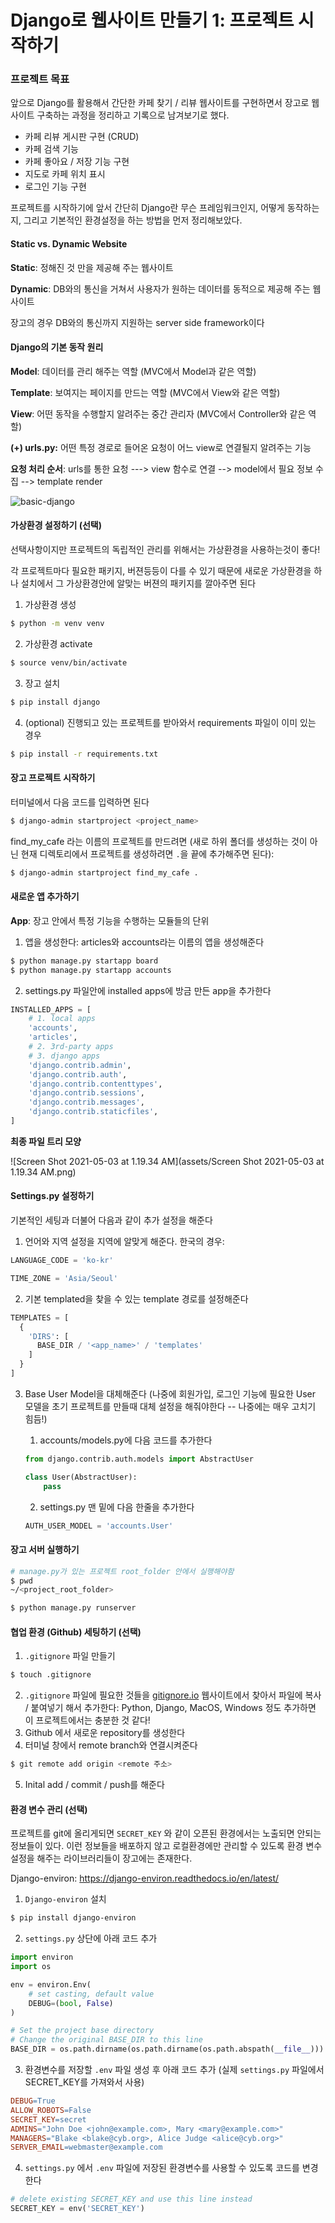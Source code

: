 # Django로 웹사이트 만들기 1: 프로젝트 시작하기

### 프로젝트 목표

앞으로 Django를 활용해서 간단한 카페 찾기 / 리뷰 웹사이트를 구현하면서 장고로 웹사이트 구축하는 과정을 정리하고 기록으로 남겨보기로 했다.

- 카페 리뷰 게시판 구현 (CRUD)
- 카페 검색 기능
- 카페 좋아요 / 저장 기능 구현
- 지도로 카페 위치 표시
- 로그인 기능 구현



프로젝트를 시작하기에 앞서 간단히 Django란 무슨 프레임워크인지, 어떻게 동작하는지, 그리고 기본적인 환경설정을 하는 방법을 먼저 정리해보았다.

#### Static vs. Dynamic Website

**Static**: 정해진 것 만을 제공해 주는 웹사이트

**Dynamic**: DB와의 통신을 거쳐서 사용자가 원하는 데이터를 동적으로 제공해 주는 웹사이트

장고의 경우 DB와의 통신까지 지원하는 server side framework이다



#### Django의 기본 동작 원리

**Model**: 데이터를 관리 해주는 역할 (MVC에서 Model과 같은 역할)

**Template**: 보여지는 페이지를 만드는 역할 (MVC에서 View와 같은 역할)

**View**: 어떤 동작을 수행할지 알려주는 중간 관리자 (MVC에서 Controller와 같은 역할)

**(+) urls.py:** 어떤 특정 경로로 들어온 요청이 어느 view로 연결될지 알려주는 기능

**요청 처리 순서**: urls를 통한 요청 ---> view 함수로 연결 --> model에서 필요 정보 수집 --> template render

![basic-django](https://developer.mozilla.org/en-US/docs/Learn/Server-side/Django/Introduction/basic-django.png)



#### 가상환경 설정하기 (선택)

선택사항이지만 프로젝트의 독립적인 관리를 위해서는 가상환경을 사용하는것이 좋다!

각 프로젝트마다 필요한 패키지, 버젼등등이 다를 수 있기 때문에 새로운 가상환경을 하나 설치에서 그 가상환경안에 알맞는 버젼의 패키지를 깔아주면 된다

1. 가상환경 생성

```bash
$ python -m venv venv
```

2. 가상환경 activate

```bash
$ source venv/bin/activate
```

3. 장고 설치

```bash
$ pip install django
```

4. (optional) 진행되고 있는 프로젝트를 받아와서 requirements 파일이 이미 있는 경우

```bash
$ pip install -r requirements.txt
```



#### 장고 프로젝트 시작하기

터미널에서 다음 코드를 입력하면 된다

```bash
$ django-admin startproject <project_name>
```

find_my_cafe 라는 이름의 프로젝트를 만드려면 (새로 하위 폴더를 생성하는 것이 아닌 현재 디렉토리에서 프로젝트를 생성하려면 `.`을 끝에 추가해주면 된다):

```bash
$ django-admin startproject find_my_cafe .
```





#### 새로운 앱 추가하기

**App**: 장고 안에서 특정 기능을 수행하는 모듈들의 단위

1. 앱을 생성한다: articles와 accounts라는 이름의 앱을 생성해준다

```bash
$ python manage.py startapp board
$ python manage.py startapp accounts
```

2. settings.py 파일안에 installed apps에 방금 만든 app을 추가한다

```python
INSTALLED_APPS = [
    # 1. local apps
  	'accounts',
    'articles',
    # 2. 3rd-party apps
    # 3. django apps
    'django.contrib.admin',
    'django.contrib.auth',
    'django.contrib.contenttypes',
    'django.contrib.sessions',
    'django.contrib.messages',
    'django.contrib.staticfiles',
]
```



**최종 파일 트리 모양**

![Screen Shot 2021-05-03 at 1.19.34 AM](assets/Screen Shot 2021-05-03 at 1.19.34 AM.png)



#### Settings.py 설정하기

기본적인 세팅과 더불어 다음과 같이 추가 설정을 해준다

1. 언어와 지역 설정을 지역에 알맞게 해준다. 한국의 경우:

```python
LANGUAGE_CODE = 'ko-kr'

TIME_ZONE = 'Asia/Seoul'
```

2. 기본 templated을 찾을 수 있는 template 경로를 설정해준다

```python
TEMPLATES = [
  {
    'DIRS': [
      BASE_DIR / '<app_name>' / 'templates'
    ]
  }
]
```

3. Base User Model을 대체해준다 (나중에 회원가입, 로그인 기능에 필요한 User 모델을 초기 프로젝트를 만들때 대체 설정을 해줘야한다 -- 나중에는 매우 고치기 힘듬!)

   1. accounts/models.py에 다음 코드를 추가한다

   ```python
   from django.contrib.auth.models import AbstractUser
   
   class User(AbstractUser):
       pass
   ```

   2. settings.py 맨 밑에 다음 한줄을 추가한다

   ```python
   AUTH_USER_MODEL = 'accounts.User'
   ```




#### 장고 서버 실행하기

```bash
# manage.py가 있는 프로젝트 root_folder 안에서 실행해야함
$ pwd
~/<project_root_folder>

$ python manage.py runserver
```



#### 협업 환경 (Github) 세팅하기 (선택)

1. `.gitignore` 파일 만들기

```bash
$ touch .gitignore
```

2. `.gitignore` 파일에 필요한 것들을 <a href="https://www.toptal.com/developers/gitignore">gitignore.io</a> 웹사이트에서 찾아서 파일에 복사 / 붙여넣기 해서 추가한다: Python, Django, MacOS, Windows 정도 추가하면 이 프로젝트에서는 충분한 것 같다!
3. Github 에서 새로운 repository를 생성한다
4. 터미널 창에서 remote branch와 연결시켜준다

```bash
$ git remote add origin <remote 주소>
```

5. Inital add / commit / push를 해준다



#### 환경 변수 관리 (선택)

프로젝트를 git에 올리게되면 `SECRET_KEY` 와 같이 오픈된 환경에서는 노출되면 안되는 정보들이 있다. 이런 정보들을 배포하지 않고 로컬환경에만 관리할 수 있도록 환경 변수 설정을 해주는 라이브러리들이 장고에는 존재한다.

Django-environ: https://django-environ.readthedocs.io/en/latest/

1. `Django-environ` 설치

```bash
$ pip install django-environ
```

2. `settings.py` 상단에 아래 코드 추가

```python
import environ
import os

env = environ.Env(
    # set casting, default value
    DEBUG=(bool, False)
)

# Set the project base directory
# Change the original BASE_DIR to this line
BASE_DIR = os.path.dirname(os.path.dirname(os.path.abspath(__file__)))
```

3. 환경변수를 저장할 `.env` 파일 생성 후 아래 코드 추가 (실제 `settings.py` 파일에서 SECRET_KEY를 가져와서 사용)

```makefile
DEBUG=True
ALLOW_ROBOTS=False
SECRET_KEY=secret
ADMINS="John Doe <john@example.com>, Mary <mary@example.com>"
MANAGERS="Blake <blake@cyb.org>, Alice Judge <alice@cyb.org>"
SERVER_EMAIL=webmaster@example.com
```

4. `settings.py` 에서 `.env` 파일에 저장된 환경변수를 사용할 수 있도록 코드를 변경한다

```python
# delete existing SECRET_KEY and use this line instead
SECRET_KEY = env('SECRET_KEY')
```

